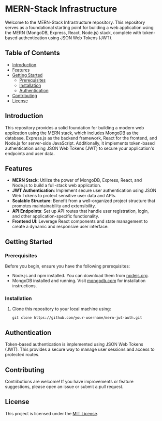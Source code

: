 # MERN-Stack Infrastructure

Welcome to the MERN-Stack Infrastructure repository. This repository serves as a foundational starting point for building a web application using the MERN (MongoDB, Express, React, Node.js) stack, complete with token-based authentication using JSON Web Tokens (JWT).

## Table of Contents

- [Introduction](#introduction)
- [Features](#features)
- [Getting Started](#getting-started)
  - [Prerequisites](#prerequisites)
  - [Installation](#installation)
  - [Authentication](#Authentication)
- [Contributing](#contributing)
- [License](#license)

## Introduction

This repository provides a solid foundation for building a modern web application using the MERN stack, which includes MongoDB as the database, Express.js as the backend framework, React for the frontend, and Node.js for server-side JavaScript. Additionally, it implements token-based authentication using JSON Web Tokens (JWT) to secure your application's endpoints and user data.

## Features

- **MERN Stack**: Utilize the power of MongoDB, Express, React, and Node.js to build a full-stack web application.
- **JWT Authentication**: Implement secure user authentication using JSON Web Tokens to protect sensitive user data and APIs.
- **Scalable Structure**: Benefit from a well-organized project structure that promotes maintainability and extensibility.
- **API Endpoints**: Set up API routes that handle user registration, login, and other application-specific functionality.
- **Frontend UI**: Leverage React components and state management to create a dynamic and responsive user interface.

## Getting Started

### Prerequisites

Before you begin, ensure you have the following prerequisites:

- Node.js and npm installed. You can download them from [nodejs.org](https://nodejs.org/).
- MongoDB installed and running. Visit [mongodb.com](https://www.mongodb.com/) for installation instructions.

### Installation

1. Clone this repository to your local machine using:

   ```
   git clone https://github.com/your-username/mern-jwt-auth.git
   ```

## Authentication

Token-based authentication is implemented using JSON Web Tokens (JWT). This provides a secure way to manage user sessions and access to protected routes.

## Contributing

Contributions are welcome! If you have improvements or feature suggestions, please open an issue or submit a pull request.

## License

This project is licensed under the [MIT License](LICENSE).
